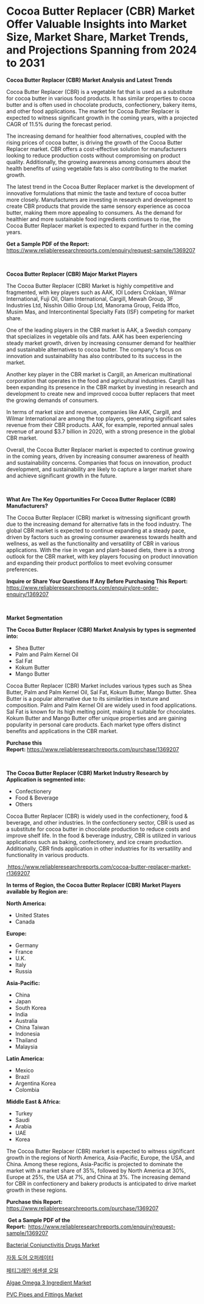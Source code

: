 <p><h1>Cocoa Butter Replacer (CBR) Market Offer Valuable Insights into Market Size, Market Share, Market Trends, and Projections Spanning from 2024 to 2031</h1></p><p><strong>Cocoa Butter Replacer (CBR) Market Analysis and Latest Trends</strong></p>
<p><p>Cocoa Butter Replacer (CBR) is a vegetable fat that is used as a substitute for cocoa butter in various food products. It has similar properties to cocoa butter and is often used in chocolate products, confectionery, bakery items, and other food applications. The market for Cocoa Butter Replacer is expected to witness significant growth in the coming years, with a projected CAGR of 11.5% during the forecast period.</p><p>The increasing demand for healthier food alternatives, coupled with the rising prices of cocoa butter, is driving the growth of the Cocoa Butter Replacer market. CBR offers a cost-effective solution for manufacturers looking to reduce production costs without compromising on product quality. Additionally, the growing awareness among consumers about the health benefits of using vegetable fats is also contributing to the market growth.</p><p>The latest trend in the Cocoa Butter Replacer market is the development of innovative formulations that mimic the taste and texture of cocoa butter more closely. Manufacturers are investing in research and development to create CBR products that provide the same sensory experience as cocoa butter, making them more appealing to consumers. As the demand for healthier and more sustainable food ingredients continues to rise, the Cocoa Butter Replacer market is expected to expand further in the coming years.</p></p>
<p><strong>Get a Sample PDF of the Report:&nbsp;</strong> <a href="https://www.reliableresearchreports.com/enquiry/request-sample/1369207">https://www.reliableresearchreports.com/enquiry/request-sample/1369207</a></p>
<p>&nbsp;</p>
<p><strong>Cocoa Butter Replacer (CBR) Major Market Players</strong></p>
<p><p>The Cocoa Butter Replacer (CBR) Market is highly competitive and fragmented, with key players such as AAK, IOI Loders Croklaan, Wilmar International, Fuji Oil, Olam International, Cargill, Mewah Group, 3F Industries Ltd, Nisshin Oillio Group Ltd, Manorama Group, Felda Iffco, Musim Mas, and Intercontinental Specialty Fats (ISF) competing for market share.</p><p>One of the leading players in the CBR market is AAK, a Swedish company that specializes in vegetable oils and fats. AAK has been experiencing steady market growth, driven by increasing consumer demand for healthier and sustainable alternatives to cocoa butter. The company's focus on innovation and sustainability has also contributed to its success in the market.</p><p>Another key player in the CBR market is Cargill, an American multinational corporation that operates in the food and agricultural industries. Cargill has been expanding its presence in the CBR market by investing in research and development to create new and improved cocoa butter replacers that meet the growing demands of consumers.</p><p>In terms of market size and revenue, companies like AAK, Cargill, and Wilmar International are among the top players, generating significant sales revenue from their CBR products. AAK, for example, reported annual sales revenue of around $3.7 billion in 2020, with a strong presence in the global CBR market.</p><p>Overall, the Cocoa Butter Replacer market is expected to continue growing in the coming years, driven by increasing consumer awareness of health and sustainability concerns. Companies that focus on innovation, product development, and sustainability are likely to capture a larger market share and achieve significant growth in the future.</p></p>
<p>&nbsp;</p>
<p><strong>What Are The Key Opportunities For Cocoa Butter Replacer (CBR) Manufacturers?</strong></p>
<p><p>The Cocoa Butter Replacer (CBR) market is witnessing significant growth due to the increasing demand for alternative fats in the food industry. The global CBR market is expected to continue expanding at a steady pace, driven by factors such as growing consumer awareness towards health and wellness, as well as the functionality and versatility of CBR in various applications. With the rise in vegan and plant-based diets, there is a strong outlook for the CBR market, with key players focusing on product innovation and expanding their product portfolios to meet evolving consumer preferences.</p></p>
<p><strong>Inquire or Share Your Questions If Any Before Purchasing This Report:</strong> <a href="https://www.reliableresearchreports.com/enquiry/pre-order-enquiry/1369207">https://www.reliableresearchreports.com/enquiry/pre-order-enquiry/1369207</a></p>
<p>&nbsp;</p>
<p><strong>Market Segmentation</strong></p>
<p><strong>The Cocoa Butter Replacer (CBR) Market Analysis by types is segmented into:</strong></p>
<p><ul><li>Shea Butter</li><li>Palm and Palm Kernel Oil</li><li>Sal Fat</li><li>Kokum Butter</li><li>Mango Butter</li></ul></p>
<p><p>Cocoa Butter Replacer (CBR) Market includes various types such as Shea Butter, Palm and Palm Kernel Oil, Sal Fat, Kokum Butter, Mango Butter. Shea Butter is a popular alternative due to its similarities in texture and composition. Palm and Palm Kernel Oil are widely used in food applications. Sal Fat is known for its high melting point, making it suitable for chocolates. Kokum Butter and Mango Butter offer unique properties and are gaining popularity in personal care products. Each market type offers distinct benefits and applications in the CBR market.</p></p>
<p><strong>Purchase this Report:&nbsp;</strong><a href="https://www.reliableresearchreports.com/purchase/1369207">https://www.reliableresearchreports.com/purchase/1369207</a></p>
<p>&nbsp;</p>
<p><strong>The Cocoa Butter Replacer (CBR) Market Industry Research by Application is segmented into:</strong></p>
<p><ul><li>Confectionery</li><li>Food & Beverage</li><li>Others</li></ul></p>
<p><p>Cocoa Butter Replacer (CBR) is widely used in the confectionery, food & beverage, and other industries. In the confectionery sector, CBR is used as a substitute for cocoa butter in chocolate production to reduce costs and improve shelf life. In the food & beverage industry, CBR is utilized in various applications such as baking, confectionery, and ice cream production. Additionally, CBR finds application in other industries for its versatility and functionality in various products.</p></p>
<p><a href="https://www.reliableresearchreports.com/cocoa-butter-replacer-market-r1369207">&nbsp;https://www.reliableresearchreports.com/cocoa-butter-replacer-market-r1369207</a></p>
<p><strong>In terms of Region, the Cocoa Butter Replacer (CBR) Market Players available by Region are:</strong></p>
<p>
    <p> <strong> North America: </strong>
        <ul>
            <li>United States</li>
            <li>Canada</li>
        </ul>
        </p> 
    <p> <strong> Europe: </strong>
        <ul>
            <li>Germany</li>
            <li>France</li>
            <li>U.K.</li>
            <li>Italy</li>
            <li>Russia</li>
        </ul>
        </p> 
    <p> <strong> Asia-Pacific: </strong>
        <ul>
            <li>China</li>
            <li>Japan</li>
            <li>South Korea</li>
            <li>India</li>
            <li>Australia</li>
            <li>China Taiwan</li>
            <li>Indonesia</li>
            <li>Thailand</li>
            <li>Malaysia</li>
        </ul>
        </p> 
    <p> <strong> Latin America: </strong>
        <ul>
            <li>Mexico</li>
            <li>Brazil</li>
            <li>Argentina Korea</li>
            <li>Colombia</li>
        </ul>
        </p> 
    <p> <strong> Middle East & Africa: </strong>
        <ul>
            <li>Turkey</li>
            <li>Saudi</li>
            <li>Arabia</li>
            <li>UAE</li>
            <li>Korea</li>
        </ul>
    </p>
    </p>
<p><p>The Cocoa Butter Replacer (CBR) market is expected to witness significant growth in the regions of North America, Asia-Pacific, Europe, the USA, and China. Among these regions, Asia-Pacific is projected to dominate the market with a market share of 35%, followed by North America at 30%, Europe at 25%, the USA at 7%, and China at 3%. The increasing demand for CBR in confectionery and bakery products is anticipated to drive market growth in these regions.</p></p>
<p><strong>Purchase this Report: </strong><a href="https://www.reliableresearchreports.com/purchase/1369207">https://www.reliableresearchreports.com/purchase/1369207</a></p>
<p>&nbsp;<strong>Get a Sample PDF of the Report:&nbsp;&nbsp;</strong><a href="https://www.reliableresearchreports.com/enquiry/request-sample/1369207">https://www.reliableresearchreports.com/enquiry/request-sample/1369207</a></p>
<p><strong></strong></p>
<p><p><a href="https://github.com/Airanohannonzb68e5pb53oc1/Market-Research-Report-List-3/blob/main/bacterial-conjunctivitis-drugs-market.md">Bacterial Conjunctivitis Drugs Market</a></p><p><a href="https://medium.com/@indraardiyanto91_38207/%EC%9E%90%EB%8F%99-%EB%AC%B8-%EA%B0%9C%ED%8F%90-%EC%9E%A5%EC%B9%98-%EC%8B%9C%EC%9E%A5-%EC%9C%A0%ED%98%95-%EC%9D%91%EC%9A%A9-%EB%B0%8F-%EC%A7%80%EB%A6%AC%EC%97%90-%EB%8C%80%ED%95%9C-%ED%8F%AC%EA%B4%84%EC%A0%81%EC%9D%B8-%ED%8F%89%EA%B0%80-1232232405ec">자동 도어 오퍼레이터</a></p><p><a href="https://medium.com/@indraardiyanto91_38207/%ED%93%A8%ED%8B%B0%EA%B7%B8%EB%A0%88%EC%9D%B8-%EC%97%90%EC%84%BC%EC%85%9C-%EC%98%A4%EC%9D%BC-%EC%8B%9C%EC%9E%A5-%EA%B7%9C%EB%AA%A8-%EB%B0%8F-%EC%8B%9C%EC%9E%A5-%EB%8F%99%ED%96%A5-%EC%99%84%EC%A0%84%ED%95%9C-%EC%82%B0%EC%97%85-%EA%B0%9C%EC%9A%94-2024%EB%85%84%EB%B6%80%ED%84%B0-2031%EB%85%84%EA%B9%8C%EC%A7%80-68187d00e530">페티그레인 에센셜 오일</a></p><p><a href="https://github.com/fiixsa/Market-Research-Report-List-3/blob/main/algae-omega-3-ingredient-market.md">Algae Omega 3 Ingredient Market</a></p><p><a href="https://www.linkedin.com/pulse/global-pvc-pipes-fittings-market-share-growth-opportunities-amxhf?trackingId=VSoheMBMROFkC2XuGlRbiQ%3D%3D">PVC Pipes and Fittings Market</a></p></p>